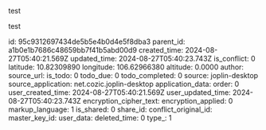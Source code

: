 test

test

id: 95c9312697434de5b5e4b0d4e5f8dba3
parent_id: a1b0e1b7686c48659bb7f41b5abd00d9
created_time: 2024-08-27T05:40:21.569Z
updated_time: 2024-08-27T05:40:23.743Z
is_conflict: 0
latitude: 10.82309890
longitude: 106.62966380
altitude: 0.0000
author: 
source_url: 
is_todo: 0
todo_due: 0
todo_completed: 0
source: joplin-desktop
source_application: net.cozic.joplin-desktop
application_data: 
order: 0
user_created_time: 2024-08-27T05:40:21.569Z
user_updated_time: 2024-08-27T05:40:23.743Z
encryption_cipher_text: 
encryption_applied: 0
markup_language: 1
is_shared: 0
share_id: 
conflict_original_id: 
master_key_id: 
user_data: 
deleted_time: 0
type_: 1
